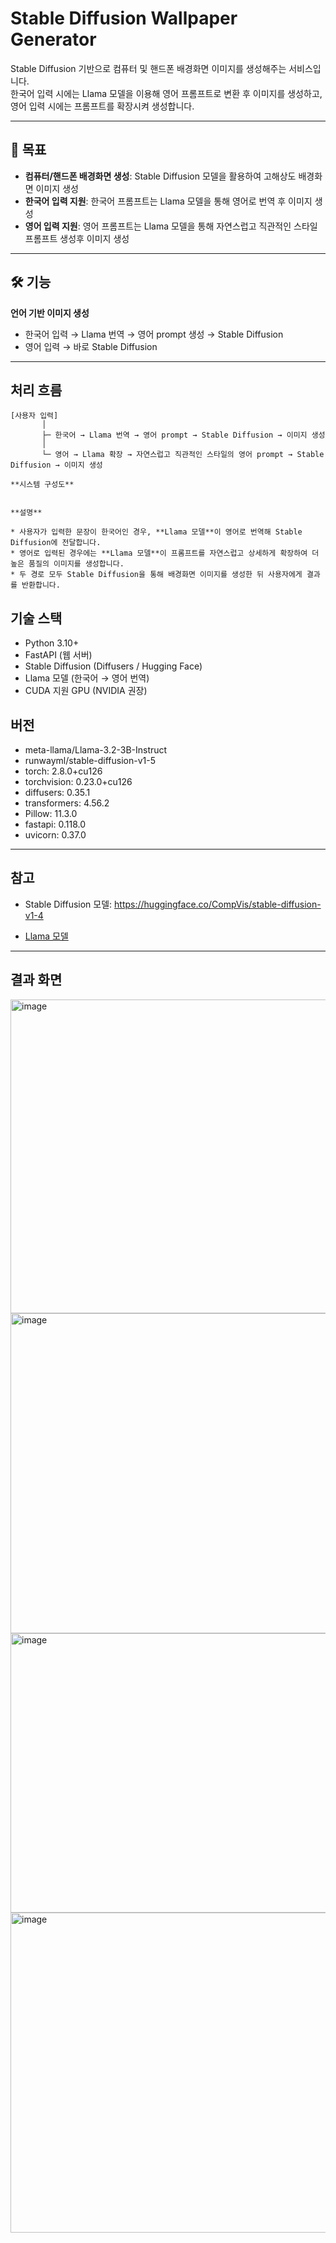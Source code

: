 # Stable Diffusion Wallpaper Generator

Stable Diffusion 기반으로 컴퓨터 및 핸드폰 배경화면 이미지를 생성해주는 서비스입니다.  
한국어 입력 시에는 Llama 모델을 이용해 영어 프롬프트로 변환 후 이미지를 생성하고, 영어 입력 시에는 프롬프트를 확장시켜 생성합니다.

---

## 🚀 목표
- **컴퓨터/핸드폰 배경화면 생성**: Stable Diffusion 모델을 활용하여 고해상도 배경화면 이미지 생성
- **한국어 입력 지원**: 한국어 프롬프트는 Llama 모델을 통해 영어로 번역 후 이미지 생성
- **영어 입력 지원**: 영어 프롬프트는 Llama 모델을 통해 자연스럽고 직관적인 스타일 프롬프트 생성후 이미지 생성

---

## 🛠️ 기능
**언어 기반 이미지 생성**
   - 한국어 입력 → Llama 번역 → 영어 prompt 생성 → Stable Diffusion
   - 영어 입력 → 바로 Stable Diffusion

---

## 처리 흐름
```
[사용자 입력]
       │
       ├─ 한국어 → Llama 번역 → 영어 prompt → Stable Diffusion → 이미지 생성
       │
       └─ 영어 → Llama 확장 → 자연스럽고 직관적인 스타일의 영어 prompt → Stable Diffusion → 이미지 생성

**시스템 구성도**

```

```

**설명**

* 사용자가 입력한 문장이 한국어인 경우, **Llama 모델**이 영어로 번역해 Stable Diffusion에 전달합니다.
* 영어로 입력된 경우에는 **Llama 모델**이 프롬프트를 자연스럽고 상세하게 확장하여 더 높은 품질의 이미지를 생성합니다.
* 두 경로 모두 Stable Diffusion을 통해 배경화면 이미지를 생성한 뒤 사용자에게 결과를 반환합니다.

```
## 기술 스택

- Python 3.10+
-  FastAPI (웹 서버)
-  Stable Diffusion (Diffusers / Hugging Face)
-  Llama 모델 (한국어 → 영어 번역)
-  CUDA 지원 GPU (NVIDIA 권장)

## 버전

- meta-llama/Llama-3.2-3B-Instruct
- runwayml/stable-diffusion-v1-5
- torch: 2.8.0+cu126
- torchvision: 0.23.0+cu126
- diffusers: 0.35.1
- transformers: 4.56.2
- Pillow: 11.3.0
- fastapi: 0.118.0
- uvicorn: 0.37.0

---

## 참고 
- Stable Diffusion 모델: https://huggingface.co/CompVis/stable-diffusion-v1-4

- [Llama 모델](https://huggingface.co/meta-llama/Meta-Llama-3-8B-Instruct)

---
## 결과 화면
<img width="951" height="502" alt="image" src="https://github.com/user-attachments/assets/11d8e890-e2b2-4a3f-8a0e-699e65e1c5cb" />
</br>
<img width="512" height="512" alt="image" src="https://github.com/user-attachments/assets/10af082a-4a95-4b23-813c-2d6f3edb874e" />
</br>
<img width="956" height="447" alt="image" src="https://github.com/user-attachments/assets/86d68806-59c0-4e97-9cd4-5b8a02375550" />
</br>
<img width="512" height="512" alt="image" src="https://github.com/user-attachments/assets/57d3c110-6680-4c90-ab2d-b88c0768bc5a" />
